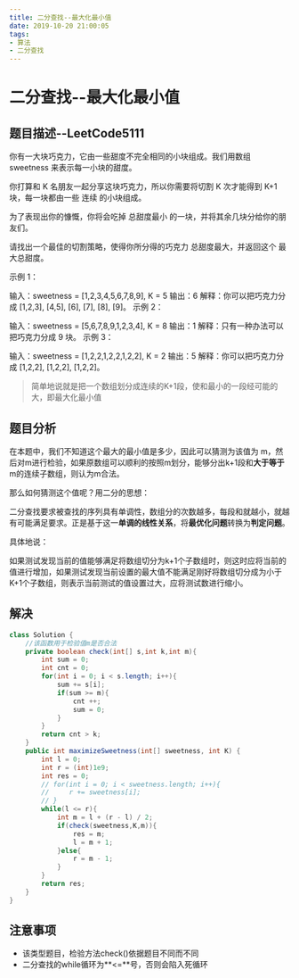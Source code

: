 ```yaml
---
title: 二分查找--最大化最小值
date: 2019-10-20 21:00:05
tags:
- 算法
- 二分查找
---
```


# 二分查找--最大化最小值

## 题目描述--LeetCode5111

你有一大块巧克力，它由一些甜度不完全相同的小块组成。我们用数组 sweetness 来表示每一小块的甜度。

你打算和 K 名朋友一起分享这块巧克力，所以你需要将切割 K 次才能得到 K+1 块，每一块都由一些 连续 的小块组成。

为了表现出你的慷慨，你将会吃掉 总甜度最小 的一块，并将其余几块分给你的朋友们。

请找出一个最佳的切割策略，使得你所分得的巧克力 总甜度最大，并返回这个 最大总甜度。

<!--more-->

示例 1：

输入：sweetness = [1,2,3,4,5,6,7,8,9], K = 5
输出：6
解释：你可以把巧克力分成 [1,2,3], [4,5], [6], [7], [8], [9]。
示例 2：

输入：sweetness = [5,6,7,8,9,1,2,3,4], K = 8
输出：1
解释：只有一种办法可以把巧克力分成 9 块。
示例 3：

输入：sweetness = [1,2,2,1,2,2,1,2,2], K = 2
输出：5
解释：你可以把巧克力分成 [1,2,2], [1,2,2], [1,2,2]。

> 简单地说就是把一个数组划分成连续的K+1段，使和最小的一段经可能的大，即最大化最小值

## 题目分析

在本题中，我们不知道这个最大的最小值是多少，因此可以猜测为该值为 m，然后对m进行检验，如果原数组可以顺利的按照m划分，能够分出k+1段和**大于等于**m的连续子数组，则认为m合法。

那么如何猜测这个值呢？用二分的思想：

二分查找要求被查找的序列具有单调性，数组分的次数越多，每段和就越小，就越有可能满足要求。正是基于这一**单调的线性关系**，将**最优化问题**转换为**判定问题**。

具体地说：

如果测试发现当前的值能够满足将数组切分为k+1个子数组时，则这时应将当前的值进行增加，如果测试发现当前设置的最大值不能满足刚好将数组切分成为小于K+1个子数组，则表示当前测试的值设置过大，应将测试数进行缩小。

## 解决

```java
class Solution {
    //该函数用于检验值m是否合法
    private boolean check(int[] s,int k,int m){
        int sum = 0;
        int cnt = 0;
        for(int i = 0; i < s.length; i++){
            sum += s[i];
            if(sum >= m){
                cnt ++;
                sum = 0;
            }
        }
        return cnt > k;
    }
    public int maximizeSweetness(int[] sweetness, int K) {
        int l = 0;
        int r = (int)1e9;
        int res = 0;
        // for(int i = 0; i < sweetness.length; i++){
        //     r += sweetness[i];
        // }
        while(l <= r){
            int m = l + (r - l) / 2;
            if(check(sweetness,K,m)){
                res = m;
                l = m + 1;
            }else{
                r = m - 1;
            }
        }
        return res;
    }
}
```

## 注意事项

- 该类型题目，检验方法check()依据题目不同而不同
- 二分查找的while循环为**<=**号，否则会陷入死循环

